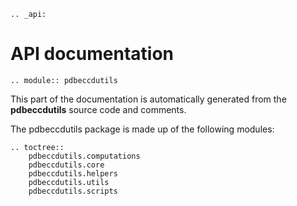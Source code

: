 ```eval_rst
.. _api:
```

# API documentation

```eval_rst
.. module:: pdbeccdutils
```

This part of the documentation is automatically generated from the **pdbeccdutils** source code and comments.

The pdbeccdutils package is made up of the following modules:

```eval_rst
.. toctree::
    pdbeccdutils.computations
    pdbeccdutils.core
    pdbeccdutils.helpers
    pdbeccdutils.utils
    pdbeccdutils.scripts
```
